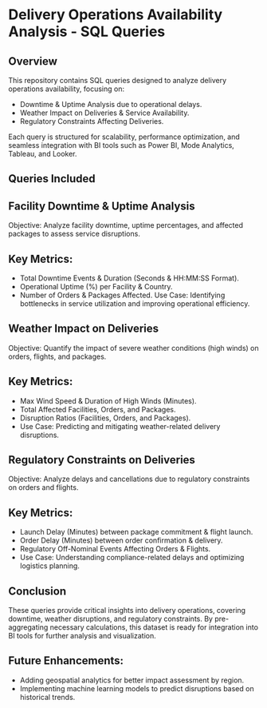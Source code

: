 # Delivery Operations Availability Analysis - SQL Queries
## Overview

This repository contains SQL queries designed to analyze delivery operations availability, focusing on:
* Downtime & Uptime Analysis due to operational delays.
* Weather Impact on Deliveries & Service Availability.
* Regulatory Constraints Affecting Deliveries.

Each query is structured for scalability, performance optimization, and seamless integration with BI tools such as Power BI, Mode Analytics, Tableau, and Looker.

## Queries Included

## Facility Downtime & Uptime Analysis
Objective: Analyze facility downtime, uptime percentages, and affected packages to assess service disruptions.

## Key Metrics:
* Total Downtime Events & Duration (Seconds & HH:MM:SS Format).
* Operational Uptime (%) per Facility & Country.
* Number of Orders & Packages Affected.
Use Case: Identifying bottlenecks in service utilization and improving operational efficiency.

## Weather Impact on Deliveries
Objective: Quantify the impact of severe weather conditions (high winds) on orders, flights, and packages.

## Key Metrics:
* Max Wind Speed & Duration of High Winds (Minutes).
* Total Affected Facilities, Orders, and Packages.
* Disruption Ratios (Facilities, Orders, and Packages).
* Use Case: Predicting and mitigating weather-related delivery disruptions.

## Regulatory Constraints on Deliveries
Objective: Analyze delays and cancellations due to regulatory constraints on orders and flights.

## Key Metrics:
* Launch Delay (Minutes) between package commitment & flight launch.
* Order Delay (Minutes) between order confirmation & delivery.
* Regulatory Off-Nominal Events Affecting Orders & Flights.
* Use Case: Understanding compliance-related delays and optimizing logistics planning.

## Conclusion

These queries provide critical insights into delivery operations, covering downtime, weather disruptions, and regulatory constraints. By pre-aggregating necessary calculations, this dataset is ready for integration into BI tools for further analysis and visualization.

## Future Enhancements:
* Adding geospatial analytics for better impact assessment by region.
* Implementing machine learning models to predict disruptions based on historical trends.
